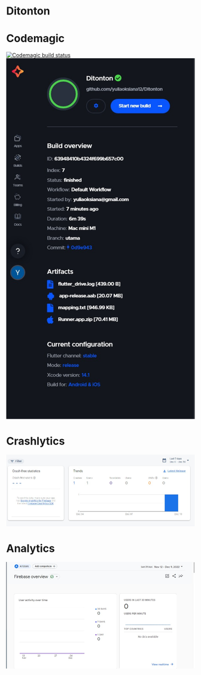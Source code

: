 # Ditonton

# Codemagic
[![Codemagic build status](https://api.codemagic.io/apps/63947c288b2ac8bd9208d1be/63947c288b2ac8bd9208d1bd/status_badge.svg)](https://codemagic.io/apps/63947c288b2ac8bd9208d1be/63947c288b2ac8bd9208d1bd/latest_build)
![ScreenShot](CodeMagic.jpeg "Screenshot")

# Crashlytics
![ScreenShot](Crahslytics.jpeg "Screenshot")


# Analytics
![ScreenShot](Analytics.jpeg "Screenshot")